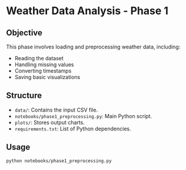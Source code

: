 # Weather Data Analysis - Phase 1

## Objective
This phase involves loading and preprocessing weather data, including:
- Reading the dataset
- Handling missing values
- Converting timestamps
- Saving basic visualizations

## Structure
- `data/`: Contains the input CSV file.
- `notebooks/phase1_preprocessing.py`: Main Python script.
- `plots/`: Stores output charts.
- `requirements.txt`: List of Python dependencies.

## Usage
```bash
python notebooks/phase1_preprocessing.py
